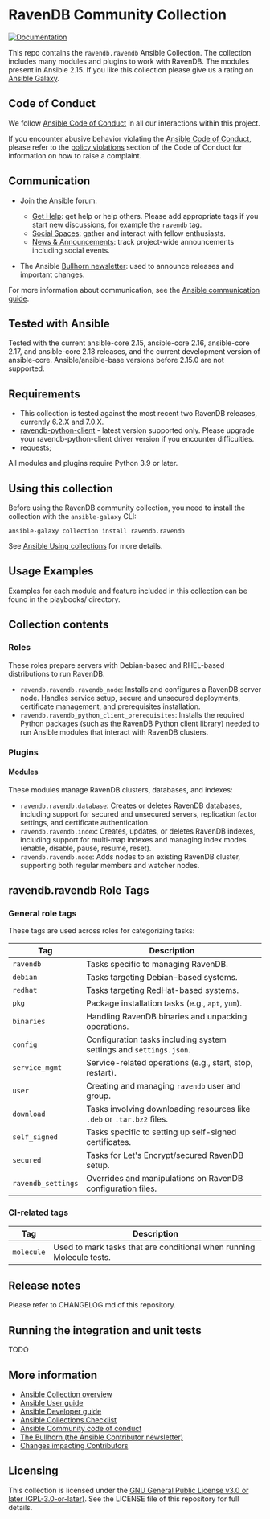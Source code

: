 # RavenDB Community Collection

[![Documentation](https://img.shields.io/badge/docs-brightgreen.svg)](https://docs.ansible.com/ansible/devel/collections/ravendb/ravendb/)

This repo contains the `ravendb.ravendb` Ansible Collection. The collection includes many modules and plugins to work with RavenDB.
The modules present in Ansible 2.15.
If you like this collection please give us a rating on [Ansible Galaxy](https://galaxy.ansible.com/ravendb/ravendb).

## Code of Conduct

We follow [Ansible Code of Conduct](https://docs.ansible.com/ansible/latest/community/code_of_conduct.html) in all our interactions within this project.

If you encounter abusive behavior violating the [Ansible Code of Conduct](https://docs.ansible.com/ansible/latest/community/code_of_conduct.html), please refer to the [policy violations](https://docs.ansible.com/ansible/latest/community/code_of_conduct.html#policy-violations) section of the Code of Conduct for information on how to raise a complaint.

## Communication

* Join the Ansible forum:
  * [Get Help](https://forum.ansible.com/c/help/6): get help or help others. Please add appropriate tags if you start new discussions, for example the `ravendb` tag.
  * [Social Spaces](https://forum.ansible.com/c/chat/4): gather and interact with fellow enthusiasts.
  * [News & Announcements](https://forum.ansible.com/c/news/5): track project-wide announcements including social events.

* The Ansible [Bullhorn newsletter](https://docs.ansible.com/ansible/devel/community/communication.html#the-bullhorn): used to announce releases and important changes.

For more information about communication, see the [Ansible communication guide](https://docs.ansible.com/ansible/devel/community/communication.html).

## Tested with Ansible

Tested with the current ansible-core 2.15, ansible-core 2.16, ansible-core 2.17, and ansible-core 2.18 releases, and the current development version of ansible-core. Ansible/ansible-base versions before 2.15.0 are not supported.

## Requirements

- This collection is tested against the most recent two RavenDB releases, currently 6.2.X and 7.0.X.
- [ravendb-python-client](https://pypi.org/project/ravendb/) - latest version supported only. Please upgrade your ravendb-python-client driver version if you encounter difficulties.
- [requests](https://pypi.org/project/requests/);

All modules and plugins require Python 3.9 or later.

## Using this collection

Before using the RavenDB community collection, you need to install the collection with the `ansible-galaxy` CLI:

    ansible-galaxy collection install ravendb.ravendb

See [Ansible Using collections](https://docs.ansible.com/ansible/latest/user_guide/collections_using.html) for more details.


## Usage Examples

Examples for each module and feature included in this collection can be found in the playbooks/ directory.


## Collection contents

### Roles

These roles prepare servers with Debian-based and RHEL-based distributions to run RavenDB.

- `ravendb.ravendb.ravendb_node`: Installs and configures a RavenDB server node. Handles service setup, secure and unsecured deployments, certificate management, and prerequisites installation.
- `ravendb.ravendb_python_client_prerequisites`: Installs the required Python packages (such as the RavenDB Python client library) needed to run Ansible modules that interact with RavenDB clusters.

### Plugins

#### Modules

These modules manage RavenDB clusters, databases, and indexes:

- `ravendb.ravendb.database`: Creates or deletes RavenDB databases, including support for secured and unsecured servers, replication factor settings, and certificate authentication.
- `ravendb.ravendb.index`: Creates, updates, or deletes RavenDB indexes, including support for multi-map indexes and managing index modes (enable, disable, pause, resume, reset).
- `ravendb.ravendb.node`: Adds nodes to an existing RavenDB cluster, supporting both regular members and watcher nodes.


## ravendb.ravendb Role Tags

### General role tags

These tags are used across roles for categorizing tasks:

| Tag               | Description                                                                 |
|-------------------|-----------------------------------------------------------------------------|
| `ravendb`         | Tasks specific to managing RavenDB.                                         |
| `debian`          | Tasks targeting Debian-based systems.                                       |
| `redhat`          | Tasks targeting RedHat-based systems.                                       |
| `pkg`             | Package installation tasks (e.g., `apt`, `yum`).                            |
| `binaries`        | Handling RavenDB binaries and unpacking operations.                         |
| `config`          | Configuration tasks including system settings and `settings.json`.          |
| `service_mgmt`    | Service-related operations (e.g., start, stop, restart).                    |
| `user`            | Creating and managing `ravendb` user and group.                             |
| `download`        | Tasks involving downloading resources like `.deb` or `.tar.bz2` files.      |
| `self_signed`     | Tasks specific to setting up self-signed certificates.                      |
| `secured`         | Tasks for Let's Encrypt/secured RavenDB setup.                              |
| `ravendb_settings`| Overrides and manipulations on RavenDB configuration files.                 |

### CI-related tags

| Tag        | Description                                                          |
|------------|----------------------------------------------------------------------|
| `molecule` | Used to mark tasks that are conditional when running Molecule tests. |


## Release notes

Please refer to CHANGELOG.md of this repository.


## Running the integration and unit tests
TODO

## More information

- [Ansible Collection overview](https://github.com/ansible-collections/overview)
- [Ansible User guide](https://docs.ansible.com/ansible/latest/user_guide/index.html)
- [Ansible Developer guide](https://docs.ansible.com/ansible/latest/dev_guide/index.html)
- [Ansible Collections Checklist](https://github.com/ansible-collections/overview/blob/master/collection_requirements.rst)
- [Ansible Community code of conduct](https://docs.ansible.com/ansible/latest/community/code_of_conduct.html)
- [The Bullhorn (the Ansible Contributor newsletter)](https://us19.campaign-archive.com/home/?u=56d874e027110e35dea0e03c1&id=d6635f5420)
- [Changes impacting Contributors](https://github.com/ansible-collections/overview/issues/45)


## Licensing

This collection is licensed under the [GNU General Public License v3.0 or later (GPL-3.0-or-later)](https://www.gnu.org/licenses/gpl-3.0.html).
See the LICENSE file of this repository for full details.